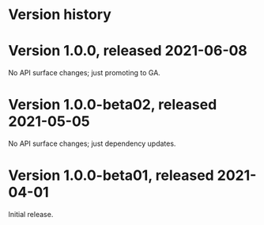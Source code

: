 # Version history

# Version 1.0.0, released 2021-06-08

No API surface changes; just promoting to GA.

# Version 1.0.0-beta02, released 2021-05-05

No API surface changes; just dependency updates.

# Version 1.0.0-beta01, released 2021-04-01

Initial release.
